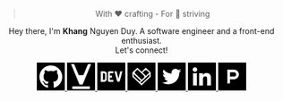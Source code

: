 
<blockquote align="center">With ❤ crafting - For 💯 striving</blockquote>

<p align="center">
  Hey there, I'm <b>Khang</b> Nguyen Duy. A software engineer and a front-end enthusiast.<br>Let's connect!
</p>

<p align="center">
  <a href="#">
    <img src="https://raw.githubusercontent.com/khang-nd/khang-nd/main/github.png" alt="Github" width="50">
  </a>
  <a href="https://viblo.asia/u/khangnd">
    <img src="https://raw.githubusercontent.com/khang-nd/khang-nd/main/viblo.png" alt="Viblo" width="50">
  </a>
  <a href="https://dev.to/khangnd">
    <img src="https://raw.githubusercontent.com/khang-nd/khang-nd/main/dev.png" alt="DEV" width="50">
  </a>
  <a href="https://dev.fandom.com/wiki/User:KhangND">
    <img src="https://raw.githubusercontent.com/khang-nd/khang-nd/main/fandom.png" alt="Fandom" width="50">
  </a>
  <a href="https://twitter.com/_khangnd">
    <img src="https://raw.githubusercontent.com/khang-nd/khang-nd/main/twitter.png" alt="Twitter" width="50">
  </a>
  <a href="https://www.linkedin.com/in/khangnd">
    <img src="https://raw.githubusercontent.com/khang-nd/khang-nd/main/linkedin.png" alt="Linkedin" width="50">
  </a>
  <a href="https://www.producthunt.com/@khangnd">
    <img src="https://raw.githubusercontent.com/khang-nd/khang-nd/main/producthunt.png" alt="Producthunt" width="50">
  </a>
</p>
